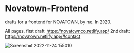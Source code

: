 # Novatown-Frontend
drafts for a frontend for NOVATOWN, by me. In 2020.

All pages, first draft: https://novatownco.netlify.app/
2nd draft: https://novatown.netlify.app/#contact

![Screenshot 2022-11-24 155010](https://user-images.githubusercontent.com/57135911/203813176-bab236ab-79f5-4188-ac47-49c8532178e3.png)
